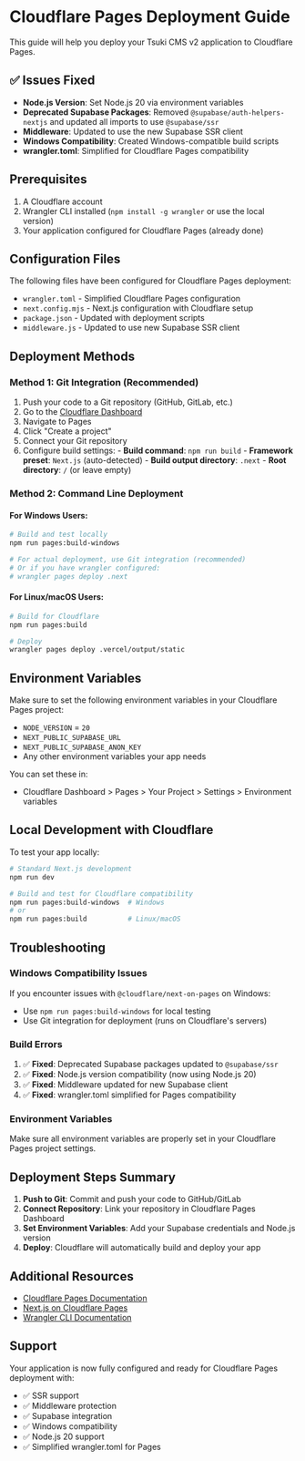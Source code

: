 # Cloudflare Pages Deployment Guide

This guide will help you deploy your Tsuki CMS v2 application to Cloudflare Pages.

## ✅ Issues Fixed

- **Node.js Version**: Set Node.js 20 via environment variables
- **Deprecated Supabase Packages**: Removed `@supabase/auth-helpers-nextjs` and updated all imports to use `@supabase/ssr`
- **Middleware**: Updated to use the new Supabase SSR client
- **Windows Compatibility**: Created Windows-compatible build scripts
- **wrangler.toml**: Simplified for Cloudflare Pages compatibility

## Prerequisites

1. A Cloudflare account
2. Wrangler CLI installed (`npm install -g wrangler` or use the local version)
3. Your application configured for Cloudflare Pages (already done)

## Configuration Files

The following files have been configured for Cloudflare Pages deployment:

- `wrangler.toml` - Simplified Cloudflare Pages configuration
- `next.config.mjs` - Next.js configuration with Cloudflare setup
- `package.json` - Updated with deployment scripts
- `middleware.js` - Updated to use new Supabase SSR client

## Deployment Methods

### Method 1: Git Integration (Recommended)

1. Push your code to a Git repository (GitHub, GitLab, etc.)
2. Go to the [Cloudflare Dashboard](https://dash.cloudflare.com/)
3. Navigate to Pages
4. Click "Create a project"
5. Connect your Git repository
6. Configure build settings:   - **Build command**: `npm run build`   - **Framework preset**: `Next.js` (auto-detected)   - **Build output directory**: `.next`   - **Root directory**: `/` (or leave empty)

### Method 2: Command Line Deployment

#### For Windows Users:
```bash
# Build and test locally
npm run pages:build-windows

# For actual deployment, use Git integration (recommended)
# Or if you have wrangler configured:
# wrangler pages deploy .next
```

#### For Linux/macOS Users:
```bash
# Build for Cloudflare
npm run pages:build

# Deploy
wrangler pages deploy .vercel/output/static
```

## Environment Variables

Make sure to set the following environment variables in your Cloudflare Pages project:

- `NODE_VERSION` = `20`
- `NEXT_PUBLIC_SUPABASE_URL`
- `NEXT_PUBLIC_SUPABASE_ANON_KEY`
- Any other environment variables your app needs

You can set these in:
- Cloudflare Dashboard > Pages > Your Project > Settings > Environment variables

## Local Development with Cloudflare

To test your app locally:

```bash
# Standard Next.js development
npm run dev

# Build and test for Cloudflare compatibility
npm run pages:build-windows  # Windows
# or
npm run pages:build          # Linux/macOS
```

## Troubleshooting

### Windows Compatibility Issues

If you encounter issues with `@cloudflare/next-on-pages` on Windows:
- Use `npm run pages:build-windows` for local testing
- Use Git integration for deployment (runs on Cloudflare's servers)

### Build Errors

1. ✅ **Fixed**: Deprecated Supabase packages updated to `@supabase/ssr`
2. ✅ **Fixed**: Node.js version compatibility (now using Node.js 20)
3. ✅ **Fixed**: Middleware updated for new Supabase client
4. ✅ **Fixed**: wrangler.toml simplified for Pages compatibility

### Environment Variables

Make sure all environment variables are properly set in your Cloudflare Pages project settings.

## Deployment Steps Summary

1. **Push to Git**: Commit and push your code to GitHub/GitLab
2. **Connect Repository**: Link your repository in Cloudflare Pages Dashboard
3. **Set Environment Variables**: Add your Supabase credentials and Node.js version
4. **Deploy**: Cloudflare will automatically build and deploy your app

## Additional Resources

- [Cloudflare Pages Documentation](https://developers.cloudflare.com/pages/)
- [Next.js on Cloudflare Pages](https://developers.cloudflare.com/pages/framework-guides/nextjs/ssr/get-started/)
- [Wrangler CLI Documentation](https://developers.cloudflare.com/workers/wrangler/)

## Support

Your application is now fully configured and ready for Cloudflare Pages deployment with:
- ✅ SSR support
- ✅ Middleware protection
- ✅ Supabase integration
- ✅ Windows compatibility
- ✅ Node.js 20 support
- ✅ Simplified wrangler.toml for Pages 